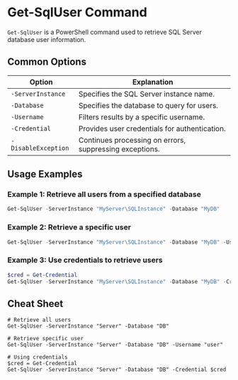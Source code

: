 # Get-SqlUser Command

`Get-SqlUser` is a PowerShell command used to retrieve SQL Server database user information.

## Common Options

| Option              | Explanation                                              |
|---------------------|----------------------------------------------------------|
| `-ServerInstance`   | Specifies the SQL Server instance name.                  |
| `-Database`         | Specifies the database to query for users.               |
| `-Username`         | Filters results by a specific username.                  |
| `-Credential`       | Provides user credentials for authentication.            |
| `-DisableException` | Continues processing on errors, suppressing exceptions.  |

## Usage Examples

### Example 1: Retrieve all users from a specified database
```powershell
Get-SqlUser -ServerInstance "MyServer\SQLInstance" -Database "MyDB"
```

### Example 2: Retrieve a specific user
```powershell
Get-SqlUser -ServerInstance "MyServer\SQLInstance" -Database "MyDB" -Username "jdoe"
```

### Example 3: Use credentials to retrieve users
```powershell
$cred = Get-Credential
Get-SqlUser -ServerInstance "MyServer\SQLInstance" -Database "MyDB" -Credential $cred
```

## Cheat Sheet

```plaintext
# Retrieve all users
Get-SqlUser -ServerInstance "Server" -Database "DB"

# Retrieve specific user
Get-SqlUser -ServerInstance "Server" -Database "DB" -Username "user"

# Using credentials
$cred = Get-Credential
Get-SqlUser -ServerInstance "Server" -Database "DB" -Credential $cred
```
